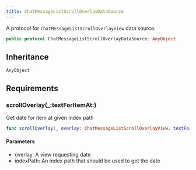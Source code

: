 ```yaml
---
title: ChatMessageListScrollOverlayDataSource
---
```


A protocol for `ChatMessageListScrollOverlayView` data source.

``` swift
public protocol ChatMessageListScrollOverlayDataSource: AnyObject 
```

## Inheritance

`AnyObject`

## Requirements

### scrollOverlay(\_:​textForItemAt:​)

Get date for item at given index path

``` swift
func scrollOverlay(_ overlay: ChatMessageListScrollOverlayView, textForItemAt indexPath: IndexPath) -> String?
```

#### Parameters

  - overlay: A view requesting date
  - indexPath: An index path that should be used to get the date
